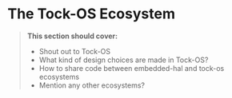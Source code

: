 # The Tock-OS Ecosystem

> **This section should cover:**
>
> * Shout out to Tock-OS
> * What kind of design choices are made in Tock-OS?
> * How to share code between embedded-hal and tock-os ecosystems
> * Mention any other ecosystems?
